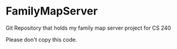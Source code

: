 # FamilyMapServer
Git Repository that holds my family map server project for CS 240

Please don't copy this code. 

